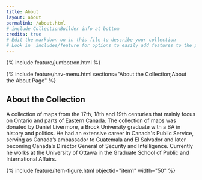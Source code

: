 ```yaml
---
title: About
layout: about
permalink: /about.html
# include CollectionBuilder info at bottom
credits: true
# Edit the markdown on in this file to describe your collection
# Look in _includes/feature for options to easily add features to the page
---
```


{% include feature/jumbotron.html %}

{% include feature/nav-menu.html sections="About the Collection;About the About Page" %}

## About the Collection

A collection of maps from the 17th, 18th and 19th centuries that mainly focus on Ontario and parts of Eastern Canada. The collection of maps was donated by Daniel Livermore, a Brock University graduate with a BA in history and politics. He had an extensive career in Canada's Public Service, serving as Canada’s ambassador to Guatemala and El Salvador and later becoming Canada’s Director General of Security and Intelligence. Currently he works at the University of Ottawa in the Graduate School of Public and International Affairs. 

{% include feature/item-figure.html objectid="item1" width="50" %}
